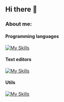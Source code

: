 ## Hi there 👋

### About me:

#### Programming languages

[![My Skills](https://skillicons.dev/icons?i=go,py,django)](https://github.com/ret0rn?tab=repositories) 

#### Text editors

[![My Skills](https://skillicons.dev/icons?i=vscode)](https://github.com/ret0rn?tab=repositories) 

#### Utils

[![My Skills](https://skillicons.dev/icons?i=docker,git,postgres)](https://github.com/ret0rn?tab=repositories) 
